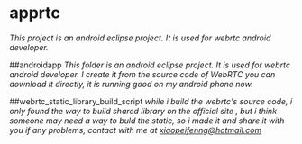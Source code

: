 # apprtc
*This project is an android eclipse project. It is used for webrtc android developer.*

##androidapp
*This folder is an android eclipse project. It is used for webrtc android developer.*
*I create it from the source code of WebRTC*
*you can download it directly, it is running good on my android phone now.*

##webrtc_static_library_build_script
*while i build the webrtc's source code, i only found the way to build shared library on the official site*
*, but i think someone may need a way to buld the static, so i made it and share it with you*
*if any problems, contact with me at xiaopeifenng@hotmail.com*
